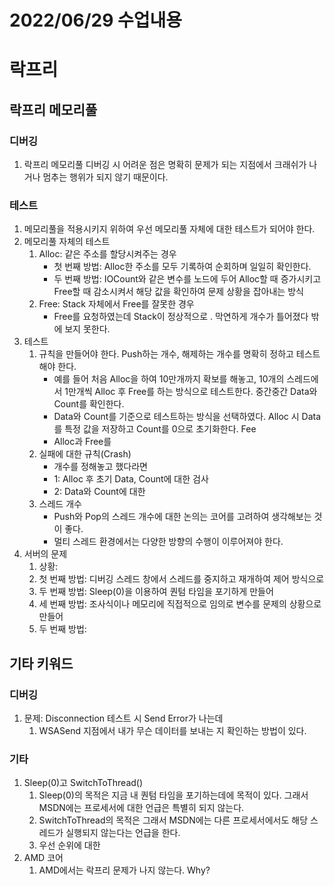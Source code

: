 # 2022/06/29 수업내용
# 락프리
## 락프리 메모리풀
### 디버깅
1. 락프리 메모리풀 디버깅 시 어려운 점은 명확히 문제가 되는 지점에서 크래쉬가 나거나 멈추는 행위가 되지 않기 때문이다.

### 테스트
1. 메모리풀을 적용시키지 위하여 우선 메모리풀 자체에 대한 테스트가 되어야 한다.
2. 메모리풀 자체의 테스트
    1) Alloc: 같은 주소를 할당시켜주는 경우
        * 첫 번째 방법: Alloc한 주소를 모두 기록하여 순회하며 일일히 확인한다.
        * 두 번째 방법: IOCount와 같은 변수를 노드에 두어 Alloc할 때 증가시키고 Free할 때 감소시켜서 해당 값을 확인하여 문제 상황을 잡아내는 방식
    2) Free: Stack 자체에서 Free를 잘못한 경우
        * Free를 요청하였는데 Stack이 정상적으로 . 막연하게 개수가 틀어졌다 밖에 보지 못한다.
3. 테스트
    1) 규칙을 만들어야 한다. Push하는 개수, 해제하는 개수를 명확히 정하고 테스트해야 한다.
        * 예를 들어 처음 Alloc을 하여 10만개까지 확보를 해놓고, 10개의 스레드에서 1만개씩 Alloc 후 Free를 하는 방식으로 테스트한다. 중간중간 Data와 Count를 확인한다.
        * Data와 Count를 기준으로 테스트하는 방식을 선택하였다. Alloc 시 Data를 특정 값을 저장하고 Count를 0으로 초기화한다. Fee
        * Alloc과 Free를 
    3) 실패에 대한 규칙(Crash)
        * 개수를 정해놓고 했다라면
        * 1: Alloc 후 초기 Data, Count에 대한 검사
        * 2: Data와 Count에 대한
    4) 스레드 개수
        * Push와 Pop의 스레드 개수에 대한 논의는 코어를 고려하여 생각해보는 것이 좋다.
        * 멀티 스레드 환경에서는 다양한 방향의 수행이 이루어져야 한다.
4. 서버의 문제
    1) 상황: 
    2) 첫 번째 방법: 디버깅 스레드 창에서 스레드를 중지하고 재개하여 제어 방식으로 
    3) 두 번째 방법: Sleep(0)을 이용하여 퀀텀 타임을 포기하게 만들어 
    4) 세 번째 방법: 조사식이나 메모리에 직접적으로 임의로 변수를 문제의 상황으로 만들어  
    5) 두 번째 방법:

## 기타 키워드
### 디버깅
1. 문제: Disconnection 테스트 시 Send Error가 나는데 
    1) WSASend 지점에서 내가 무슨 데이터를 보내는 지 확인하는 방법이 있다.

### 기타
1. Sleep(0)고 SwitchToThread()
    1) Sleep(0)의 목적은 지금 내 퀀텀 타임을 포기하는데에 목적이 있다. 그래서 MSDN에는 프로세서에 대한 언급은 특별히 되지 않는다.
    2) SwitchToThread의 목적은 그래서 MSDN에는 다른 프로세서에서도 해당 스레드가 실행되지 않는다는 언급을 한다.
    3) 우선 순위에 대한 
2. AMD 코어
    1) AMD에서는 락프리 문제가 나지 않는다. Why?
